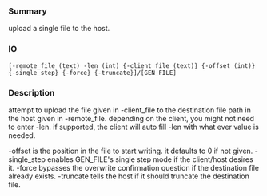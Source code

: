 ### Summary ###

upload a single file to the host.

### IO ###

```[-remote_file (text) -len (int) {-client_file (text)} {-offset (int)} {-single_step} {-force} {-truncate}]/[GEN_FILE]```

### Description ###

attempt to upload the file given in -client_file to the destination file path in the host given in -remote_file. depending on the client, you might not need to enter -len. if supported, the client will auto fill -len with what ever value is needed.

-offset is the position in the file to start writing. it defaults to 0 if not given.
-single_step enables GEN_FILE's single step mode if the client/host desires it.
-force bypasses the overwrite confirmation question if the destination file already exists.
-truncate tells the host if it should truncate the destination file.